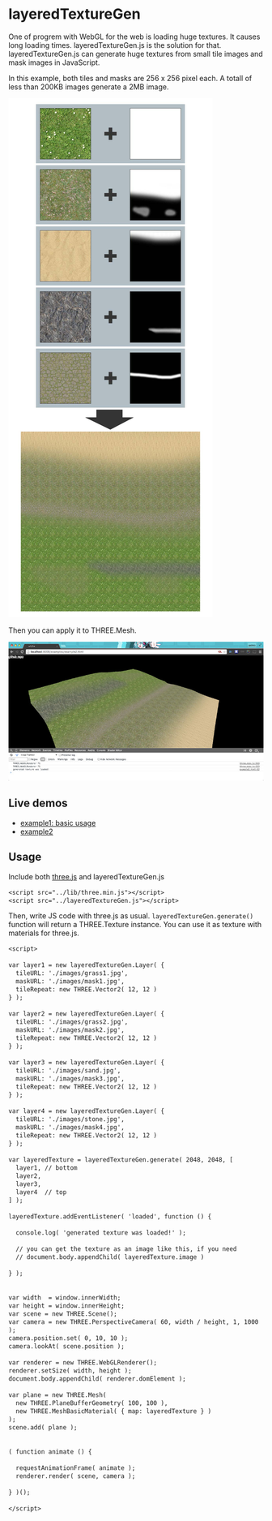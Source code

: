 # layeredTextureGen

One of progrem with WebGL for the web is loading huge textures. It causes long loading times. layeredTextureGen.js is the solution for that. layeredTextureGen.js can generate huge textures from small tile images and mask images in JavaScript.

In this example, both tiles and masks are 256 x 256 pixel each. A totall of less than 200KB images generate a 2MB image.

![](examples/readme.jpg)

Then you can apply it to THREE.Mesh.

![](examples/capture.jpg)

## Live demos

- [example1: basic usage](http://yomotsu.github.io/layeredTextureGen/examples/example1.html)
- [example2](http://yomotsu.github.io/layeredTextureGen/examples/example2.html)

## Usage

Include both [three.js](https://github.com/mrdoob/three.js/) and layeredTextureGen.js
```
<script src="../lib/three.min.js"></script>
<script src="../layeredTextureGen.js"></script>
```

Then, write JS code with three.js as usual. `layeredTextureGen.generate()` function will return a THREE.Texture instance. You can use it as texture with materials for three.js.

```
<script>

var layer1 = new layeredTextureGen.Layer( {
  tileURL: './images/grass1.jpg',
  maskURL: './images/mask1.jpg',
  tileRepeat: new THREE.Vector2( 12, 12 )
} );

var layer2 = new layeredTextureGen.Layer( {
  tileURL: './images/grass2.jpg',
  maskURL: './images/mask2.jpg',
  tileRepeat: new THREE.Vector2( 12, 12 )
} );

var layer3 = new layeredTextureGen.Layer( {
  tileURL: './images/sand.jpg',
  maskURL: './images/mask3.jpg',
  tileRepeat: new THREE.Vector2( 12, 12 )
} );

var layer4 = new layeredTextureGen.Layer( {
  tileURL: './images/stone.jpg',
  maskURL: './images/mask4.jpg',
  tileRepeat: new THREE.Vector2( 12, 12 )
} );

var layeredTexture = layeredTextureGen.generate( 2048, 2048, [
  layer1, // bottom
  layer2,
  layer3,
  layer4  // top
] );

layeredTexture.addEventListener( 'loaded', function () {

  console.log( 'generated texture was loaded!' );

  // you can get the texture as an image like this, if you need
  // document.body.appendChild( layeredTexture.image )

} );


var width  = window.innerWidth;
var height = window.innerHeight;
var scene = new THREE.Scene();
var camera = new THREE.PerspectiveCamera( 60, width / height, 1, 1000 );
camera.position.set( 0, 10, 10 );
camera.lookAt( scene.position );

var renderer = new THREE.WebGLRenderer();
renderer.setSize( width, height );
document.body.appendChild( renderer.domElement );

var plane = new THREE.Mesh(
  new THREE.PlaneBufferGeometry( 100, 100 ),
  new THREE.MeshBasicMaterial( { map: layeredTexture } )
);
scene.add( plane );


( function animate () {

  requestAnimationFrame( animate );
  renderer.render( scene, camera );

} )();

</script>
```

